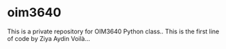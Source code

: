 # oim3640
 This is a private repository for OIM3640 Python class..
This is the first line of code by Ziya Aydin
Voilà...
